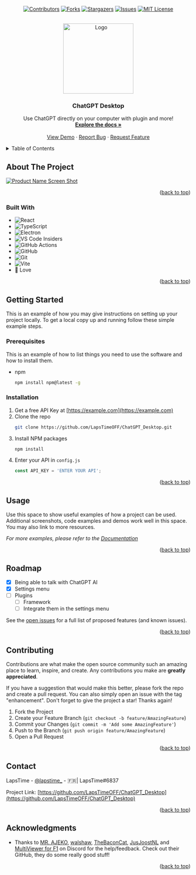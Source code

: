 <!-- Improved compatibility of back to top link: See: https://github.com/othneildrew/Best-README-Template/pull/73 -->
<a name="readme-top"></a>
<!--
*** Thanks for checking out the Best-README-Template. If you have a suggestion
*** that would make this better, please fork the repo and create a pull request
*** or simply open an issue with the tag "enhancement".
*** Don't forget to give the project a star!
*** Thanks again! Now go create something AMAZING! :D
-->



<!-- PROJECT SHIELDS -->
<!--
*** I'm using markdown "reference style" links for readability.
*** Reference links are enclosed in brackets [ ] instead of parentheses ( ).
*** See the bottom of this document for the declaration of the reference variables
*** for contributors-url, forks-url, etc. This is an optional, concise syntax you may use.
*** https://www.markdownguide.org/basic-syntax/#reference-style-links
-->
<center>

[![Contributors][contributors-shield]][contributors-url] [![Forks][forks-shield]][forks-url] [![Stargazers][stars-shield]][stars-url] [![Issues][issues-shield]][issues-url] [![MIT License][license-shield]][license-url]

</center>


<!-- PROJECT LOGO -->
<br />
<div align="center">
  <a href="https://github.com/LapsTimeOFF/ChatGPT_Desktop">
    <img src="http://lapstimevpn.chickenkiller.com:3001/RIMA4/LUmiZEPe15.png/raw" alt="Logo" width="192" height="192">
  </a>

<h3 align="center">ChatGPT Desktop</h3>

  <p align="center">
    Use ChatGPT directly on your computer with plugin and more!
    <br />
    <a href="https://github.com/LapsTimeOFF/ChatGPT_Desktop"><strong>Explore the docs »</strong></a>
    <br />
    <br />
    <a href="https://github.com/LapsTimeOFF/ChatGPT_Desktop">View Demo</a>
    ·
    <a href="https://github.com/LapsTimeOFF/ChatGPT_Desktop/issues">Report Bug</a>
    ·
    <a href="https://github.com/LapsTimeOFF/ChatGPT_Desktop/issues">Request Feature</a>
  </p>
</div>



<!-- TABLE OF CONTENTS -->
<details>
  <summary>Table of Contents</summary>
  <ol>
    <li>
      <a href="#about-the-project">About The Project</a>
      <ul>
        <li><a href="#built-with">Built With</a></li>
      </ul>
    </li>
    <li>
      <a href="#getting-started">Getting Started</a>
      <ul>
        <li><a href="#prerequisites">Prerequisites</a></li>
        <li><a href="#installation">Installation</a></li>
      </ul>
    </li>
    <li><a href="#usage">Usage</a></li>
    <li><a href="#roadmap">Roadmap</a></li>
    <li><a href="#contributing">Contributing</a></li>
    <li><a href="#contact">Contact</a></li>
    <li><a href="#acknowledgments">Acknowledgments</a></li>
  </ol>
</details>



<!-- ABOUT THE PROJECT -->
## About The Project

[![Product Name Screen Shot][product-screenshot]](https://example.com)

<p align="right">(<a href="#readme-top">back to top</a>)</p>



### Built With

* ![React][React.js]
* ![TypeScript][TypeScript]
* ![Electron][Electron]
* ![VS Code Insiders](https://img.shields.io/badge/VS%20Code%20Insiders-35b393.svg?style=for-the-badge&logo=visual-studio-code&logoColor=white)
* ![GitHub Actions](https://img.shields.io/badge/github%20actions-%232671E5.svg?style=for-the-badge&logo=githubactions&logoColor=white)
* ![GitHub](https://img.shields.io/badge/github-%23121011.svg?style=for-the-badge&logo=github&logoColor=white)
* ![Git](https://img.shields.io/badge/git-%23F05033.svg?style=for-the-badge&logo=git&logoColor=white)
* ![Vite](https://img.shields.io/badge/vite-%23646CFF.svg?style=for-the-badge&logo=vite&logoColor=white)
* 💚 Love

<p align="right">(<a href="#readme-top">back to top</a>)</p>



<!-- GETTING STARTED -->
## Getting Started

This is an example of how you may give instructions on setting up your project locally.
To get a local copy up and running follow these simple example steps.

### Prerequisites

This is an example of how to list things you need to use the software and how to install them.
* npm
  ```sh
  npm install npm@latest -g
  ```

### Installation

1. Get a free API Key at [https://example.com](https://example.com)
2. Clone the repo
   ```sh
   git clone https://github.com/LapsTimeOFF/ChatGPT_Desktop.git
   ```
3. Install NPM packages
   ```sh
   npm install
   ```
4. Enter your API in `config.js`
   ```js
   const API_KEY = 'ENTER YOUR API';
   ```

<p align="right">(<a href="#readme-top">back to top</a>)</p>



<!-- USAGE EXAMPLES -->
## Usage

Use this space to show useful examples of how a project can be used. Additional screenshots, code examples and demos work well in this space. You may also link to more resources.

_For more examples, please refer to the [Documentation](https://example.com)_

<p align="right">(<a href="#readme-top">back to top</a>)</p>



<!-- ROADMAP -->
## Roadmap

* [x] Being able to talk with ChatGPT AI
* [x] Settings menu
* [ ] Plugins
  * [ ] Framework
  * [ ] Integrate them in the settings menu

See the [open issues](https://github.com/LapsTimeOFF/ChatGPT_Desktop/issues) for a full list of proposed features (and known issues).

<p align="right">(<a href="#readme-top">back to top</a>)</p>



<!-- CONTRIBUTING -->
## Contributing

Contributions are what make the open source community such an amazing place to learn, inspire, and create. Any contributions you make are **greatly appreciated**.

If you have a suggestion that would make this better, please fork the repo and create a pull request. You can also simply open an issue with the tag "enhancement".
Don't forget to give the project a star! Thanks again!

1. Fork the Project
2. Create your Feature Branch (`git checkout -b feature/AmazingFeature`)
3. Commit your Changes (`git commit -m 'Add some AmazingFeature'`)
4. Push to the Branch (`git push origin feature/AmazingFeature`)
5. Open a Pull Request

<p align="right">(<a href="#readme-top">back to top</a>)</p>



<!-- CONTACT -->
## Contact

LapsTime - [@lapstime_](https://twitter.com/lapstime_) - 🇫🇷| LapsTime#6837

Project Link: [https://github.com/LapsTimeOFF/ChatGPT_Desktop](https://github.com/LapsTimeOFF/ChatGPT_Desktop)

<p align="right">(<a href="#readme-top">back to top</a>)</p>



<!-- ACKNOWLEDGMENTS -->
## Acknowledgments

* Thanks to [MR. AJEKO](https://github.com/MRAJEKO), [walshaw](https://github.com/JJWatMyself), [TheBaconCat](https://github.com/TheBaconCat), [JusJoostNL](https://github.com/JustJoostNL) and [MultiViewer for F1](https://github.com/f1multiviewer) on Discord for the help/feedback. Check out their GitHub, they do some really good stuff!

<p align="right">(<a href="#readme-top">back to top</a>)</p>



<!-- MARKDOWN LINKS & IMAGES -->
<!-- https://www.markdownguide.org/basic-syntax/#reference-style-links -->
[contributors-shield]: https://img.shields.io/github/contributors/LapsTimeOFF/ChatGPT_Desktop.svg?style=for-the-badge
[contributors-url]: https://github.com/LapsTimeOFF/ChatGPT_Desktop/graphs/contributors
[forks-shield]: https://img.shields.io/github/forks/LapsTimeOFF/ChatGPT_Desktop.svg?style=for-the-badge
[forks-url]: https://github.com/LapsTimeOFF/ChatGPT_Desktop/network/members
[stars-shield]: https://img.shields.io/github/stars/LapsTimeOFF/ChatGPT_Desktop.svg?style=for-the-badge
[stars-url]: https://github.com/LapsTimeOFF/ChatGPT_Desktop/stargazers
[issues-shield]: https://img.shields.io/github/issues/LapsTimeOFF/ChatGPT_Desktop.svg?style=for-the-badge
[issues-url]: https://github.com/LapsTimeOFF/ChatGPT_Desktop/issues
[license-shield]: https://img.shields.io/github/license/LapsTimeOFF/ChatGPT_Desktop.svg?style=for-the-badge
[license-url]: https://github.com/LapsTimeOFF/ChatGPT_Desktop/blob/master/LICENSE.txt
[linkedin-shield]: https://img.shields.io/badge/-LinkedIn-black.svg?style=for-the-badge&logo=linkedin&colorB=555
[linkedin-url]: https://linkedin.com/in/linkedin_username
[product-screenshot]: http://lapstimevpn.chickenkiller.com:3001/RIMA4/pebafoYu38.png/raw
[React.js]: https://img.shields.io/badge/React-20232A?style=for-the-badge&logo=react&logoColor=61DAFB
[TypeScript]: https://img.shields.io/badge/typescript-%23007ACC.svg?style=for-the-badge&logo=typescript&logoColor=white
[Electron]: https://img.shields.io/badge/Electron-191970?style=for-the-badge&logo=Electron&logoColor=white
[Svelte.dev]: https://img.shields.io/badge/Svelte-4A4A55?style=for-the-badge&logo=svelte&logoColor=FF3E00
[Laravel.com]: https://img.shields.io/badge/Laravel-FF2D20?style=for-the-badge&logo=laravel&logoColor=white
[Bootstrap.com]: https://img.shields.io/badge/Bootstrap-563D7C?style=for-the-badge&logo=bootstrap&logoColor=white
[JQuery.com]: https://img.shields.io/badge/jQuery-0769AD?style=for-the-badge&logo=jquery&logoColor=white
[JQuery-url]: https://jquery.com 